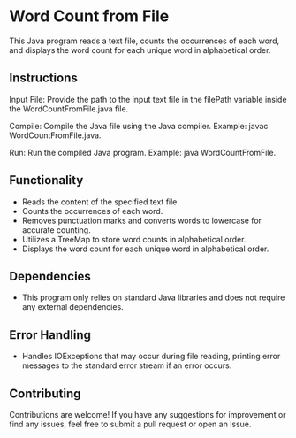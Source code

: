 # Word Count from File

This Java program reads a text file, counts the occurrences of each word, and displays the word count for each unique word in alphabetical order.



## Instructions

Input File: Provide the path to the input text file in the filePath variable inside the WordCountFromFile.java file.

Compile: Compile the Java file using the Java compiler. Example: javac WordCountFromFile.java.

Run: Run the compiled Java program. Example: java WordCountFromFile.


## Functionality
- Reads the content of the specified text file.
- Counts the occurrences of each word.
- Removes punctuation marks and converts words to lowercase for accurate counting.
- Utilizes a TreeMap to store word counts in alphabetical order.
- Displays the word count for each unique word in alphabetical order.
## Dependencies

- This program only relies on standard Java libraries and does not require any external dependencies.
## Error Handling

- Handles IOExceptions that may occur during file reading, printing error messages to the standard error stream if an error occurs.
## Contributing

Contributions are welcome! If you have any suggestions for improvement or find any issues, feel free to submit a pull request or open an issue.
